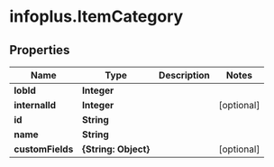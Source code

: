 # infoplus.ItemCategory

## Properties
Name | Type | Description | Notes
------------ | ------------- | ------------- | -------------
**lobId** | **Integer** |  | 
**internalId** | **Integer** |  | [optional] 
**id** | **String** |  | 
**name** | **String** |  | 
**customFields** | **{String: Object}** |  | [optional] 


